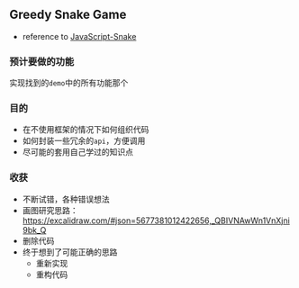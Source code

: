 ## Greedy Snake Game
* reference to [JavaScript-Snake](https://github.com/patorjk/JavaScript-Snake/blob/master/js/snake.js)

### 预计要做的功能
实现找到的`demo`中的所有功能那个

### 目的
* 在不使用框架的情况下如何组织代码
* 如何封装一些冗余的`api`，方便调用
* 尽可能的套用自己学过的知识点               

### 收获
* 不断试错，各种错误想法
* 画图研究思路：https://excalidraw.com/#json=5677381012422656,_QBIVNAwWn1VnXjni9bk_Q
* 删除代码
* 终于想到了可能正确的思路
  * 重新实现
  * 重构代码
